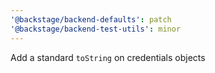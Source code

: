 ```yaml
---
'@backstage/backend-defaults': patch
'@backstage/backend-test-utils': minor
---
```


Add a standard `toString` on credentials objects
